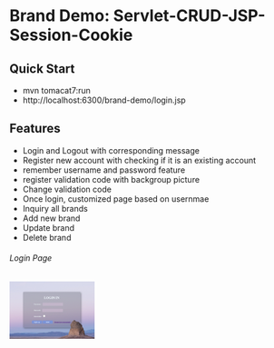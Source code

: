 # Brand Demo: Servlet-CRUD-JSP-Session-Cookie
## Quick Start
* mvn tomacat7:run
* http://localhost:6300/brand-demo/login.jsp

## Features
* Login and Logout with corresponding message
* Register new account with checking if it is an existing account
* remember username and password feature
* register validation code with backgroup picture
* Change validation code
* Once login, customized page based on usernmae
* Inquiry all brands
* Add new brand
* Update brand
* Delete brand

###### Login Page
<img src="Imgs/Login.png" width=150>
